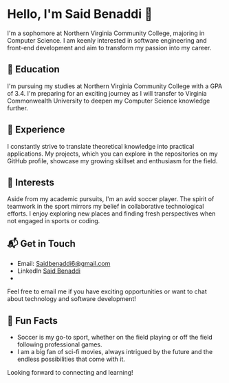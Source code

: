 # Hello, I'm Said Benaddi 👋

I'm a sophomore at Northern Virginia Community College, majoring in Computer Science. I am keenly interested in software engineering and front-end development and aim to transform my passion into my career.

## 🏫 Education

I'm pursuing my studies at Northern Virginia Community College with a GPA of 3.4. I'm preparing for an exciting journey as I will transfer to Virginia Commonwealth University to deepen my Computer Science knowledge further.

## 💼 Experience

I constantly strive to translate theoretical knowledge into practical applications. My projects, which you can explore in the repositories on my GitHub profile, showcase my growing skillset and enthusiasm for the field.

## 🌱 Interests

Aside from my academic pursuits, I'm an avid soccer player. The spirit of teamwork in the sport mirrors my belief in collaborative technological efforts. I enjoy exploring new places and finding fresh perspectives when not engaged in sports or coding.

## 📬 Get in Touch

- Email: [Saidbenaddi6@gmail.com](mailto:Saidbenaddi6@gmail.com)
- LinkedIn [Said Benaddi](https://www.linkedin.com/in/said-benaddi-95a6781a9/)
- 
Feel free to email me if you have exciting opportunities or want to chat about technology and software development! 

## 🎉 Fun Facts

- Soccer is my go-to sport, whether on the field playing or off the field following professional games.
- I am a big fan of sci-fi movies, always intrigued by the future and the endless possibilities that come with it.

Looking forward to connecting and learning!
